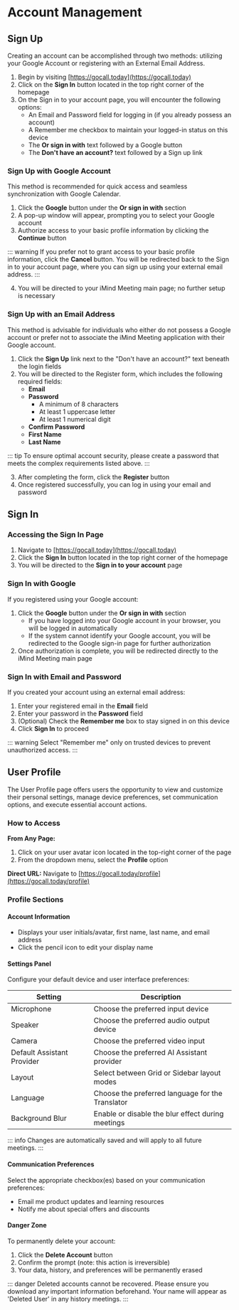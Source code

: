 # Account Management

## Sign Up

Creating an account can be accomplished through two methods: utilizing your Google Account or registering with an External Email Address.

1. Begin by visiting [https://gocall.today](https://gocall.today)
2. Click on the **Sign In** button located in the top right corner of the homepage
3. On the Sign in to your account page, you will encounter the following options:
   - An Email and Password field for logging in (if you already possess an account)
   - A Remember me checkbox to maintain your logged-in status on this device
   - The **Or sign in with** text followed by a Google button
   - The **Don't have an account?** text followed by a Sign up link

### Sign Up with Google Account

This method is recommended for quick access and seamless synchronization with Google Calendar.

1. Click the **Google** button under the **Or sign in with** section
2. A pop-up window will appear, prompting you to select your Google account
3. Authorize access to your basic profile information by clicking the **Continue** button

::: warning
If you prefer not to grant access to your basic profile information, click the **Cancel** button. You will be redirected back to the Sign in to your account page, where you can sign up using your external email address.
:::

4. You will be directed to your iMind Meeting main page; no further setup is necessary

### Sign Up with an Email Address

This method is advisable for individuals who either do not possess a Google account or prefer not to associate the iMind Meeting application with their Google account.

1. Click the **Sign Up** link next to the "Don't have an account?" text beneath the login fields
2. You will be directed to the Register form, which includes the following required fields:
   - **Email**
   - **Password**
     - A minimum of 8 characters
     - At least 1 uppercase letter
     - At least 1 numerical digit
   - **Confirm Password**
   - **First Name**
   - **Last Name**

::: tip
To ensure optimal account security, please create a password that meets the complex requirements listed above.
:::

3. After completing the form, click the **Register** button
4. Once registered successfully, you can log in using your email and password

## Sign In

### Accessing the Sign In Page

1. Navigate to [https://gocall.today](https://gocall.today)
2. Click the **Sign In** button located in the top right corner of the homepage
3. You will be directed to the **Sign in to your account** page

### Sign In with Google

If you registered using your Google account:

1. Click the **Google** button under the **Or sign in with** section
   - If you have logged into your Google account in your browser, you will be logged in automatically
   - If the system cannot identify your Google account, you will be redirected to the Google sign-in page for further authorization
2. Once authorization is complete, you will be redirected directly to the iMind Meeting main page

### Sign In with Email and Password

If you created your account using an external email address:

1. Enter your registered email in the **Email** field
2. Enter your password in the **Password** field
3. (Optional) Check the **Remember me** box to stay signed in on this device
4. Click **Sign In** to proceed

::: warning
Select "Remember me" only on trusted devices to prevent unauthorized access.
:::

## User Profile

The User Profile page offers users the opportunity to view and customize their personal settings, manage device preferences, set communication options, and execute essential account actions.

### How to Access

**From Any Page:**

1. Click on your user avatar icon located in the top-right corner of the page
2. From the dropdown menu, select the **Profile** option

**Direct URL:** Navigate to [https://gocall.today/profile](https://gocall.today/profile)

### Profile Sections

#### Account Information

- Displays your user initials/avatar, first name, last name, and email address
- Click the pencil icon to edit your display name

#### Settings Panel

Configure your default device and user interface preferences:

| Setting                    | Description                                       |
| -------------------------- | ------------------------------------------------- |
| Microphone                 | Choose the preferred input device                 |
| Speaker                    | Choose the preferred audio output device          |
| Camera                     | Choose the preferred video input                  |
| Default Assistant Provider | Choose the preferred AI Assistant provider        |
| Layout                     | Select between Grid or Sidebar layout modes       |
| Language                   | Choose the preferred language for the Translator  |
| Background Blur            | Enable or disable the blur effect during meetings |

::: info
Changes are automatically saved and will apply to all future meetings.
:::

#### Communication Preferences

Select the appropriate checkbox(es) based on your communication preferences:

- Email me product updates and learning resources
- Notify me about special offers and discounts

#### Danger Zone

To permanently delete your account:

1. Click the **Delete Account** button
2. Confirm the prompt (note: this action is irreversible)
3. Your data, history, and preferences will be permanently erased

::: danger
Deleted accounts cannot be recovered. Please ensure you download any important information beforehand. Your name will appear as 'Deleted User' in any history meetings.
:::
